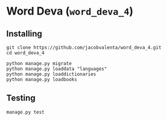 # Word Deva (`word_deva_4`)

## Installing

	git clone https://github.com/jacobvalenta/word_deva_4.git
	cd word_deva_4

	python manage.py migrate
	python manage.py loaddata "languages"
	python manage.py loaddictionaries
	python manage.py loadbooks

## Testing

	manage.py test